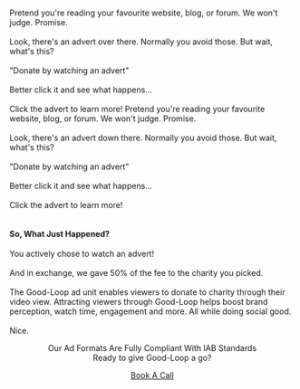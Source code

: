 <!-- Cheap Vertical Space -->
<div class="white-bg" style="height:2em;">
</div>
<!-- End of Cheap Vertical Space -->
<div class="row">
            <div class="col-md-3 offset-md-3">
                <!-- Desktops/Laptops see this text -->
                <span class="gl-font-3 justified font-20px d-none d-sm-block d-md-block">
                    Pretend you're reading your favourite website, blog, or forum. We won't judge. Promise.
                    <br>
                    <br>
                    Look, there's an advert over there. Normally you avoid those. <span class="red-font emphasis">But wait, what's this?</span>
                    <br>
                    <br>
                    "Donate by watching an advert"
                    <br>
                    <br>
                    Better click it and see what happens...
                    <br>
                    <br>
                    <span class="emphasis">Click the advert to learn more!</span>
                </span>
                <!-- End of Desktop/Laptop Text -->
                <!-- Mobile Devices See This text -->
                <span class="gl-font-3 justified font-20px d-none d-block d-sm-none d-md-none">
                    Pretend you're reading your favourite website, blog, or forum. We won't judge. Promise.
                    <br>
                    <br>
                    Look, there's an advert down there. Normally you avoid those. <span class="red-font emphasis">But wait, what's this?</span>
                    <br>
                    <br>
                    "Donate by watching an advert"
                    <br>
                    <br>
                    Better click it and see what happens...
                    <br>
                    <br>
                    <span class="emphasis">Click the advert to learn more!</span>
                </span>
                <!-- End of Mobile Devices text -->
                <div class="row">
                    <div class="col-md-12 fit-width appear-after-click" id="appear-after-click">
                        <!-- Cheap Vertical Space -->
                        <div class="white-bg" style="height:1em;">
                        </div>
                        <!-- End of Cheap Vertical Space -->
                        <h4 class="gl-font-1 red-font">
                            So, What Just Happened?
                        </h4>
                        <span class="gl-font-3 justified font-20px">
                            You actively chose to watch an advert!
                            <br>
                            <br>
                            And in exchange, we gave 50% of the fee to the charity you picked.
                            <br>
                            <br>
                            The Good-Loop ad unit enables viewers to donate to charity through their video view. Attracting viewers through Good-Loop helps boost   brand perception, watch time, engagement and more. All while doing social good.   
                            <br>
                            <br>
                            Nice.
                        </span>
                    </div>
                </div>
            </div>
        </div>
        <!-- Desktop version of the ad.  It is persistent after closing the lightbox -->
        <div class="col-md-3">
            <div class="row">
                <div class="col-md-12 d-none d-sm-block d-md-block">
                    <center>
                        <div class='goodloopad' id="goodloopad" data-format="medium-rectangle" data-mobile-format="medium-rectangle"></div>
                        <script src='//as.good-loop.com/unit.js?gl.variant=brand-funded' async></script>
                    <center>
                </div>
            </div>
            <!-- End of the Desktop Version of the Ad. -->
            <!-- Mobile Version of the Ad.  It disappears after being clicked -->
            <div class="row">
                <div class="col-md-12 d-none d-none d-block d-sm-none d-md-none">
                    <center>
                        <div class='goodloopad' id="goodloopad-mobile" data-format="medium-rectangle" data-mobile-format="medium-rectangle"></div>
                        <script src='//as.good-loop.com/unit.js?gl.variant=brand-funded' async></script>
                    <center>
                </div>
            </div>
            <!-- End of the mobile version of the ad. -->
            <!-- Cheap Vertical Space -->
            <div class="white-bg" style="height:1em;">
            </div>
            <!-- End of Cheap Vertical Space -->
            <div class="row">
                <div class="col-md-12 fit-width">
                    <center>
                        <span class="headliner-text gl-font-1">
                            Our Ad Formats Are Fully Compliant With IAB Standards
                        </span>
                    </center>
                </div>
            </div>
        <div class="row">
            <div class="col-md-12 fit-width">
                <center>
                    <span class="red-font gl-font-2 headliner-text">
                        Ready to give Good-Loop a go?
                    </span>
                </center>
            </div>
        </div>
        <!-- Cheap Vertical Space -->
        <div class="white-bg" style="height:1em;">
        </div>
        <!-- End of Cheap Vertical Space -->
        <div class="row">
            <div class="col-md-12 fit-width">
                <div class="col-md-8 offset-md-2">
                    <center>
                        <a class="gl-button-link nav-link gl-font-1" href="book-a-call.html" target="_blank">Book A Call</a>
                    </center>
                </div>
            </div>
        </div>
</div>